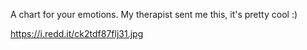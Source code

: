  A chart for your emotions. My therapist sent me this, it's pretty cool :) 

https://i.redd.it/ck2tdf87flj31.jpg